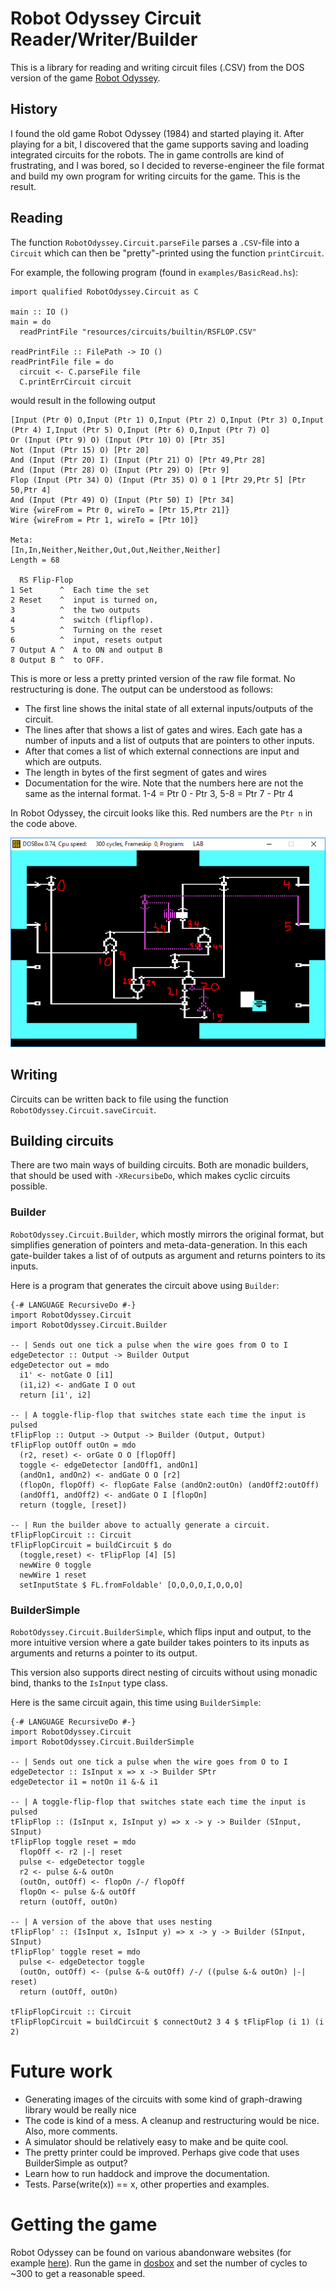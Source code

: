 # Robot Odyssey Circuit Reader/Writer/Builder

This is a library for reading and writing circuit files (.CSV)
from the DOS version of the game [Robot Odyssey](https://en.wikipedia.org/wiki/Robot_Odyssey).

## History

I found the old game Robot Odyssey (1984) and started playing it. After playing for a bit, I discovered that the game supports saving and loading integrated circuits for the robots.
The in game controlls are kind of frustrating, and I was bored, so I decided to reverse-engineer the file format and build my own program for writing circuits for the game.
This is the result.

## Reading

The function `RobotOdyssey.Circuit.parseFile` parses a `.CSV`-file into a `Circuit`
which can then be "pretty"-printed using the function `printCircuit`.

For example, the following program (found in `examples/BasicRead.hs`):

    import qualified RobotOdyssey.Circuit as C

    main :: IO ()
    main = do
      readPrintFile "resources/circuits/builtin/RSFLOP.CSV"

    readPrintFile :: FilePath -> IO ()
    readPrintFile file = do
      circuit <- C.parseFile file
      C.printErrCircuit circuit

would result in the following output

    [Input (Ptr 0) O,Input (Ptr 1) O,Input (Ptr 2) O,Input (Ptr 3) O,Input (Ptr 4) I,Input (Ptr 5) O,Input (Ptr 6) O,Input (Ptr 7) O]
    Or (Input (Ptr 9) O) (Input (Ptr 10) O) [Ptr 35]
    Not (Input (Ptr 15) O) [Ptr 20]
    And (Input (Ptr 20) I) (Input (Ptr 21) O) [Ptr 49,Ptr 28]
    And (Input (Ptr 28) O) (Input (Ptr 29) O) [Ptr 9]
    Flop (Input (Ptr 34) O) (Input (Ptr 35) O) 0 1 [Ptr 29,Ptr 5] [Ptr 50,Ptr 4]
    And (Input (Ptr 49) O) (Input (Ptr 50) I) [Ptr 34]
    Wire {wireFrom = Ptr 0, wireTo = [Ptr 15,Ptr 21]}
    Wire {wireFrom = Ptr 1, wireTo = [Ptr 10]}

    Meta:
    [In,In,Neither,Neither,Out,Out,Neither,Neither]
    Length = 68

      RS Flip-Flop   
    1 Set      ^  Each time the set   
    2 Reset    ^  input is turned on, 
    3          ^  the two outputs     
    4          ^  switch (flipflop).  
    5          ^  Turning on the reset
    6          ^  input, resets output
    7 Output A ^  A to ON and output B
    8 Output B ^  to OFF.             

This is more or less a pretty printed version of the raw file format. No restructuring is done. The output can be understood as follows:
- The first line shows the inital state of all external inputs/outputs of the circuit.
- The lines after that shows a list of gates and wires. Each gate has a number of inputs and a list of outputs that are pointers to other inputs.
- After that comes a list of which external connections are input and which are outputs.
- The length in bytes of the first segment of gates and wires
- Documentation for the wire. Note that the numbers here are not the same as the internal format. 1-4 = Ptr 0 - Ptr 3, 5-8 = Ptr 7 - Ptr 4

In Robot Odyssey, the circuit looks like this. Red numbers are the `Ptr n` in the code above.

![T-flipflop circuit](img/tflipflop.png)

## Writing

Circuits can be written back to file using the function `RobotOdyssey.Circuit.saveCircuit`.

## Building circuits

There are two main ways of building circuits. Both are monadic builders, that should be used with `-XRecursibeDo`, which makes cyclic circuits possible.
### Builder
`RobotOdyssey.Circuit.Builder`, which mostly mirrors the original format, but simplifies generation of pointers and meta-data-generation. In this each gate-builder takes a list of of outputs as argument and returns pointers to its inputs.

Here is a program that generates the circuit above using `Builder`:


    {-# LANGUAGE RecursiveDo #-}
    import RobotOdyssey.Circuit
    import RobotOdyssey.Circuit.Builder

    -- | Sends out one tick a pulse when the wire goes from O to I
    edgeDetector :: Output -> Builder Output
    edgeDetector out = mdo
      i1' <- notGate O [i1]
      (i1,i2) <- andGate I O out
      return [i1', i2]

    -- | A toggle-flip-flop that switches state each time the input is pulsed
    tFlipFlop :: Output -> Output -> Builder (Output, Output)
    tFlipFlop outOff outOn = mdo
      (r2, reset) <- orGate O O [flopOff]
      toggle <- edgeDetector [andOff1, andOn1]
      (andOn1, andOn2) <- andGate O O [r2]
      (flopOn, flopOff) <- flopGate False (andOn2:outOn) (andOff2:outOff)
      (andOff1, andOff2) <- andGate O I [flopOn]
      return (toggle, [reset])

    -- | Run the builder above to actually generate a circuit.
    tFlipFlopCircuit :: Circuit
    tFlipFlopCircuit = buildCircuit $ do
      (toggle,reset) <- tFlipFlop [4] [5]
      newWire 0 toggle
      newWire 1 reset
      setInputState $ FL.fromFoldable' [O,O,O,O,I,O,O,O]


### BuilderSimple
`RobotOdyssey.Circuit.BuilderSimple`, which flips input and output, to the more intuitive version where a gate builder takes pointers to its inputs as arguments and returns a pointer to its output.

This version also supports direct nesting of circuits without using monadic bind, thanks to the `IsInput` type class.

Here is the same circuit again, this time using `BuilderSimple`:
 
    {-# LANGUAGE RecursiveDo #-}
    import RobotOdyssey.Circuit
    import RobotOdyssey.Circuit.BuilderSimple
    
    -- | Sends out one tick a pulse when the wire goes from O to I
    edgeDetector :: IsInput x => x -> Builder SPtr
    edgeDetector i1 = notOn i1 &-& i1

    -- | A toggle-flip-flop that switches state each time the input is pulsed
    tFlipFlop :: (IsInput x, IsInput y) => x -> y -> Builder (SInput, SInput)
    tFlipFlop toggle reset = mdo
      flopOff <- r2 |-| reset
      pulse <- edgeDetector toggle
      r2 <- pulse &-& outOn
      (outOn, outOff) <- flopOn /-/ flopOff
      flopOn <- pulse &-& outOff
      return (outOff, outOn)

    -- | A version of the above that uses nesting
    tFlipFlop' :: (IsInput x, IsInput y) => x -> y -> Builder (SInput, SInput)
    tFlipFlop' toggle reset = mdo
      pulse <- edgeDetector toggle
      (outOn, outOff) <- (pulse &-& outOff) /-/ ((pulse &-& outOn) |-| reset)
      return (outOff, outOn)

    tFlipFlopCircuit :: Circuit
    tFlipFlopCircuit = buildCircuit $ connectOut2 3 4 $ tFlipFlop (i 1) (i 2)

# Future work

- Generating images of the circuits with some kind of graph-drawing library would be really nice
- The code is kind of a mess. A cleanup and restructuring would be nice. Also, more comments.
- A simulator should be relatively easy to make and be quite cool.
- The pretty printer could be improved. Perhaps give code that uses BuilderSimple as output?
- Learn how to run haddock and improve the documentation.
- Tests. Parse(write(x)) == x, other properties and examples.

# Getting the game

Robot Odyssey can be found on various abandonware websites (for example [here](https://www.myabandonware.com/game/robot-odyssey-6g)). Run the game in [dosbox](https://www.dosbox.com/) and set the number of cycles to ~300 to get a reasonable speed.

